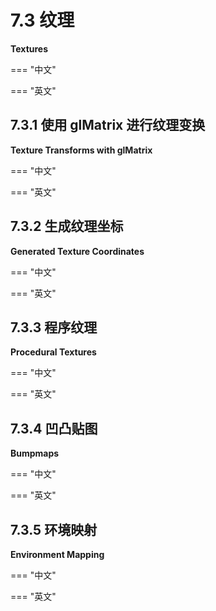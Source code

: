 # 7.3 纹理

**Textures**

=== "中文"

=== "英文"

## 7.3.1 使用 glMatrix 进行纹理变换

**Texture Transforms with glMatrix**

=== "中文"

=== "英文"

## 7.3.2 生成纹理坐标

**Generated Texture Coordinates**

=== "中文"

=== "英文"

## 7.3.3 程序纹理

**Procedural Textures**

=== "中文"

=== "英文"

## 7.3.4 凹凸贴图

**Bumpmaps**

=== "中文"

=== "英文"

## 7.3.5 环境映射

**Environment Mapping**

=== "中文"

=== "英文"
